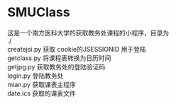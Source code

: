 # SMUClass
  这是一个南方医科大学的获取教务处课程的小程序，目录为  <br>
  ./ <br>
    createjsi.py 获取 cookie的JSESSIONID 用于登陆 <br>
    getclass.py 将课程表转换为日历时间 <br>
    getjpg.py 获取教务处的登陆验证码 <br>
    login.py 登陆教务处 <br>
    mian.py 获取课表主程序 <br>
    date.ics 获取的课表文件 <br>

